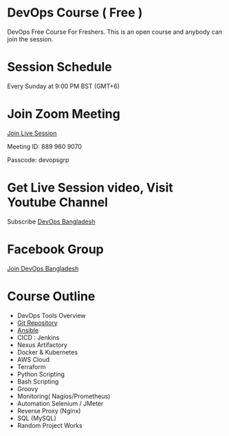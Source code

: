 # DevOps Course ( Free )
DevOps Free Course For Freshers. This is an open course and anybody can join the session.

# Session Schedule 
Every Sunday at 9:00 PM BST (GMT+6)

# Join Zoom Meeting 
 [Join Live Session]( https://us04web.zoom.us/j/8899609070?pwd=VzlLUWY3RENsdWpyUVQrOTduZGcwUT09)


  Meeting ID: 889 960 9070
  
  Passcode: devopsgrp

# Get Live Session video, Visit Youtube Channel
Subscribe [DevOps Bangladesh]( https://www.youtube.com/channel/UC9FdZxqfZKkezot3wOkf1CQ)

# Facebook Group
[Join DevOps Bangladesh](https://www.facebook.com/groups/devopsgrp)


# Course Outline

  - DevOps Tools Overview
  - [ Git Repository ](./github/github.md)
  - [ Ansible ](./ansible/README.md)
  - CICD : Jenkins
  - Nexus Artifactory 
  - Docker & Kubernetes
  - AWS Cloud
  - Terraform
  - Python Scripting
  - Bash Scripting
  - Groovy
  - Monitoring( Nagios/Prometheus)
  - Automation Selenium / JMeter
  - Reverse Proxy (Nginx)
  - SQL (MySQL)
  - Random Project Works
